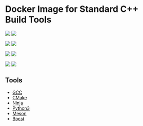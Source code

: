 # Docker Image for Standard C++ Build Tools

[![](https://images.microbadger.com/badges/version/lyrahgames/cpp-build-tools.svg)](https://microbadger.com/images/lyrahgames/cpp-build-tools)
[![](https://images.microbadger.com/badges/commit/lyrahgames/cpp-build-tools.svg)](https://microbadger.com/images/lyrahgames/cpp-build-tools)

[![](https://img.shields.io/microbadger/image-size/lyrahgames/cpp-build-tools.svg?style=for-the-badge)](https://microbadger.com/images/lyrahgames/cpp-build-tools)
[![](https://img.shields.io/microbadger/layers/lyrahgames/cpp-build-tools.svg?style=for-the-badge)](https://microbadger.com/images/lyrahgames/cpp-build-tools)

[![](https://img.shields.io/docker/pulls/lyrahgames/cpp-build-tools.svg?style=for-the-badge)](https://hub.docker.com/r/lyrahgames/cpp-build-tools)
[![](https://img.shields.io/docker/stars/lyrahgames/cpp-build-tools.svg?style=for-the-badge)](https://hub.docker.com/r/lyrahgames/cpp-build-tools)

[![](https://img.shields.io/docker/automated/lyrahgames/cpp-build-tools.svg?style=for-the-badge)](https://github.com/lyrahgames/docker-cpp-build-tools.git)
[![](https://img.shields.io/github/last-commit/lyrahgames/docker-cpp-build-tools.svg?style=for-the-badge)](https://github.com/lyrahgames/docker-cpp-build-tools.git)

## Tools
- [GCC](https://gcc.gnu.org/)
- [CMake](https://cmake.org/)
- [Ninja](https://ninja-build.org/)
- [Python3](https://www.python.org/)
- [Meson](http://mesonbuild.com/)
- [Boost](https://www.boost.org/)